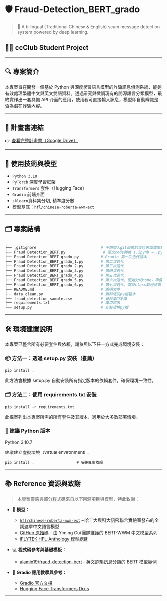 # 🛡️ Fraud-Detection_BERT_grado
> 📘 A bilingual (Traditional Chinese & English) scam message detection system powered by deep learning.

## 👨‍💻 ccClub Student Project

---

## 🔍 專案簡介
本專案旨在開發一個基於 Python 與深度學習語言模型的詐騙訊息偵測系統，能夠有效處理繁體中文與英文雙語資料。透過研究與微調現有的開源語言分類模型，最終實作出一套具備 API 介面的應用，使用者可直接輸入訊息，模型即自動辨識是否為潛在詐騙內容。

---

## 📑 計畫書連結
👉 [查看完整計畫書（Google Drive）](https://drive.google.com/file/d/1oROgam9Gi4sWE_0txIXegUWiMfho0Kko/view?usp=drive_link)

---

## 🧠 使用技術與模型

- `Python 3.10`
- `PyTorch` 深度學習框架
- `Transformers` 套件（Hugging Face）
- `Gradio` 前端介面
- `sklearn`資料集分切, 精準度分數
- 模型基底：[`hfl/chinese-roberta-wwm-ext`](https://huggingface.co/hfl/chinese-roberta-wwm-ext)

---

## 🗂️ 專案結構
```bash
.
├── .gitignore                             # 不想加入git追蹤的資料夾或檔案寫在這裏面
├── Fraud Detection_BERT.py                 # 原文code轉換 (.ipynb → .py)
├── Fraud Detection_BERT_grado.py          # Gradio 第一次迭代版本
├── Fraud Detection_BERT_grado_1.py        # 第二次迭代
├── Fraud Detection_BERT_grado_2.py        # 第三次迭代
├── Fraud Detection_BERT_grado_3.py        # 第四次迭代
├── Fraud Detection_BERT_grado_4.py        # 第五次迭代
├── Fraud Detection_BERT_grado_5.py        # 第六次迭代，開始分切code，準備寫成Class，方便協做
├── Fraud Detection_BERT_grado_6.py        # 第七次迭代，寫成class歡迎協做
├── README.md                              # 說明文件
├── data_clean.py                          # 資料清洗py檔範本
├── fraud_detection_sample.csv             # 資料集CSV檔
├── requirements.txt                       # 環境需求
└── setup.py                               # 安裝環境py檔
```
---
## 🛠️ 環境建置說明

本專案已整合所有必要套件與依賴，請依照以下任一方式完成環境安裝：
### 📦 方法一：透過 setup.py 安裝（推薦）
```
pip install .
```
此方法會根據 setup.py 自動安裝所有指定版本的依賴套件，確保環境一致性。
### 🗂 方法二：使用 requirements.txt 安裝
```
pip install -r requirements.txt
```
此檔案列出本專案所需的所有套件及其版本，適用於大多數部署情境。
### 🧪 建議 Python 版本

Python 3.10.7

建議建立虛擬環境（virtual environment）：

```
pip install .                   # 安裝專案依賴
```
---

## 📚 Reference 資源與致謝

> 本專案靈感與部分程式碼來自以下開源項目與模型，特此致謝：

- 📌 **模型：**  
  - [`hfl/chinese-roberta-wwm-ext`](https://huggingface.co/hfl/chinese-roberta-wwm-ext) – 哈工大與科大訊飛聯合實驗室發布的全詞遮罩中文語言模型  
  - [GitHub 原始碼](https://github.com/ymcui/Chinese-BERT-wwm) – 由 Yiming Cui 團隊維護的 BERT-WWM 中文模型系列  
  - [iFLYTEK HFL-Anthology 模型總覽](https://github.com/iflytek/HFL-Anthology?tab=readme-ov-file#Pre-trained-Language-Model)

- 💻 **程式碼參考與基礎模板：**  
  - [alamin19/fraud-detection-bert](https://github.com/alamin19/fraud-detection-bert) – 英文詐騙訊息分類的 BERT 模型範例

- 📘 **Gradio 應用教學與參考：**  
  - [Gradio 官方文檔](https://www.gradio.app/guides)
  - [Hugging Face Transformers Docs](https://huggingface.co/docs/transformers/index)

---

